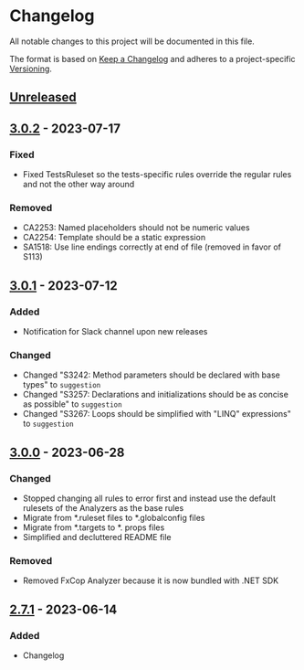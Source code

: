 # Changelog

All notable changes to this project will be documented in this file.

The format is based on [Keep a Changelog](https://keepachangelog.com/en/1.0.0/)
and adheres to a project-specific [Versioning](/README.md).

## [Unreleased]

## [3.0.2] - 2023-07-17

### Fixed

- Fixed TestsRuleset so the tests-specific rules override the regular rules and not the other way around

### Removed

- CA2253: Named placeholders should not be numeric values
- CA2254: Template should be a static expression
- SA1518: Use line endings correctly at end of file (removed in favor of S113)

## [3.0.1] - 2023-07-12

### Added

- Notification for Slack channel upon new releases

### Changed

- Changed "S3242: Method parameters should be declared with base types" to `suggestion`
- Changed "S3257: Declarations and initializations should be as concise as possible" to `suggestion`
- Changed "S3267: Loops should be simplified with "LINQ" expressions" to `suggestion`

## [3.0.0] - 2023-06-28

### Changed

- Stopped changing all rules to error first and instead use the default rulesets of the Analyzers as the base rules
- Migrate from \*.ruleset files to \*.globalconfig files
- Migrate from \*.targets to \*. props files
- Simplified and decluttered README file

### Removed

- Removed FxCop Analyzer because it is now bundled with .NET SDK

## [2.7.1] - 2023-06-14

### Added

- Changelog

[unreleased]: https://github.com/neolution-ch/Neolution.CodeAnalysis/compare/v3.0.2...HEAD
[3.0.2]: https://github.com/neolution-ch/Neolution.CodeAnalysis/compare/v3.0.1...v3.0.2
[3.0.1]: https://github.com/neolution-ch/Neolution.CodeAnalysis/compare/v3.0.0...v3.0.1
[3.0.0]: https://github.com/neolution-ch/Neolution.CodeAnalysis/compare/v2.7.1...v3.0.0
[2.7.1]: https://github.com/neolution-ch/Neolution.CodeAnalysis/compare/v2.7.0...v2.7.1
